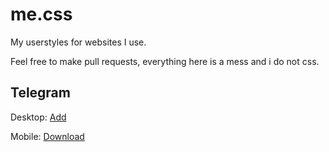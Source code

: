 # me.css
My userstyles for websites I use.

Feel free to make pull requests, everything here is a mess and i do not css.



## Telegram
Desktop:
[Add](https://t.me/addtheme/komplex)

Mobile: 
[Download](https://raw.githubusercontent.com/koutsie/me.css/main/Komplex%20Mobile.attheme)
